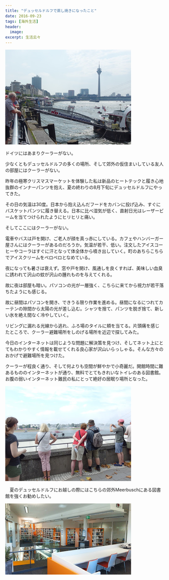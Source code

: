 ```yaml
---
title: "デュッセルドルフで蒸し焼きになったこと"
date: 2016-09-23
tags: [海外生活]
header:
  image:
excerpt: 生活云々
---
```

![Reinmeer](/images/Duesseldorf/IMGP0316.JPG "ドイツのどこにいっても似たような塔があります。東京スカイツリーのパクリも甚だしいですな。")

ドイツにはあまりクーラーがない。


少なくともデュッセルドルフの多くの場所、そして郊外の仮住まいしている友人の部屋にはクーラーがない。

昨年の極寒クリスマスマーケットを体験した私は新品のヒートテックと履き心地抜群のインナーパンツを抱え、夏の終わりの8月下旬にデュッセルドルフにやってきた。

その日の気温は30度。日本から抱え込んだフードをカバンに投げ込み、すぐにバスケットパンツに履き替える。日本に比べ湿気が低く、直射日光はレーザービームを当てつけられたようにヒリヒリと痛い。

そしてここにはクーラーがない。

電車やバスは戸を開け、ご老人が顔を真っ赤にしている。カフェやハンバーガー屋さんにはクーラーがあるのだろうか。気温が若干、低い。注文したアイスコーヒーやコーラはすぐに汗となって体全体から噴き出していく。町のあちらこちらでアイスクリームをペロペロとなめている。

夜になっても暑さは衰えず。窓や戸を開け、風通しを良くすれば、美味しい血臭に誘われて沢山の蚊が沢山の腫れものを与えてくれる。

故に夜は部屋も暗い。パソコンの光が一層強く、こちらに来てから視力が若干落ちたようにも感じる。

故に昼間はパソコンを開き、できうる限り作業を進める。昼間になるにつれてカーテンの隙間から太陽の光が差し込む。シャツを捨て、パンツを脱ぎ捨て、新しい氷を絶え間なく冷やしていく。

リビングに漏れる光線から逃れ、ふろ場のタイルに頬を当てる。片頭痛を感じたところで、クーラー避難場所をしのげる場所を近辺で探してみた。

今日のインターネットは同じような問題に解決策を見つけ、そしてネット上にとてもわかりやすく情報を載せてくれる良心家が沢山いらっしゃる。そんな方々のおかげで避難場所を見つけた。

クーラーが程良く通り、そして何よりも空間が鮮やかで小奇麗だ。開館時間に難あるもののインターネットが通り、無料でとてもきれいなトイレのある図書館。お腹の弱いインターネット難民の私にとって絶好の居眠り場所となった。

![Deutsch](/images/Duesseldorf/IMGP0295.JPG "こっちの人ってこういう中太りのふくよかなひとが多いです。")

　夏のデュッセルドルフにお越しの際にはこちらの郊外Meerbuschにある図書館を強くお勧めしたい。

<img src="https://github.com/rnagais2/rnagais2.github.io/blob/master/images/Duesseldorf/IMGP0296.jpg?raw=true">
